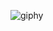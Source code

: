 ![giphy](https://github.com/GSO-SW/git-zusammenfassung-winsen-rene/assets/145109199/4a71a91b-e3ca-45cc-9e41-c62fb2599fe6)
